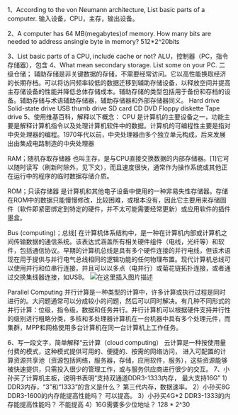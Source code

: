 ﻿1、According to the von Neumann architecture,
 List basic  parts of a  computer.
 输入设备，CPU，主存，输出设备。
 
2、A computer has 64 MB(megabytes)of memory. How many bits are needed to address ansingle byte in memory?
     512*2^20bits
     
3、List basic parts of a CPU, include cache or not?
ALU，控制器（PC，指令存储器），包含
4、What mean secondary storage. List some on your PC.
    二级仓储；
    辅助存储是非关键数据的存储，不需要经常访问。它以高性能换取经济的长期存档。可以将访问频率较低的数据迁移到辅助存储设备，以释放空间并提高主存储设备的性能并降低总体存储成本。辅助存储的类型包括用于备份和存档的设备。辅助存储与术语辅助存储器，辅助存储器和外部存储器同义。
     Hard drive
    Solid-state drive
    USB thumb drive
    SD card
    CD
    DVD
    Floppy diskette
   Tape drive
5、使用维基百科，解释以下概念：
CPU
是计算机的主要设备之一，功能主要是解释计算机指令以及处理计算机软件中的数据。计算机的可编程性主要是指对中央处理器的编程。1970年代以前，中央处理器由多个独立单元构成，后来发展出由集成电路制造的中央处理器

RAM；随机存取存储器
也叫主存，是与CPU直接交换数据的内部存储器。[1]它可以随时读写（刷新时除外，见下文），而且速度很快，通常作为操作系统或其他正在运行中的程序的临时数据存储介质。

ROM；只读存储器
是计算机和其他电子设备中使用的一种非易失性存储器。存储在ROM中的数据只能慢慢修改，比较困难，或根本没有，因此它主要用来存储固件（软件即紧密绑定到特定的硬件，并不太可能需要经常更新）或应用软件的插件墨盒。

Bus (computing)；总线[
在计算机体系结构中，是一种在计算机内部或计算机之间传输数据的通信系统。该表达式涵盖所有相关硬件组件（电线，光纤等）和软件，包括通信协议。早期的计算机总线是具有多个硬件连接的并行电线，但该术语现在用于提供与并行电气总线相同的逻辑功能的任何物理布置。现代计算机总线可以使用并行和位串行连接，并且可以以多点（电并行）或菊花链拓扑连接，或者通过交换集线器连接，如USB。
![在这里插入图片描述](https://img-blog.csdnimg.cn/20181031195801229.png)

Parallel Computing
并行计算是一种类型的计算中，许多计算或执行过程是同时进行的。大问题通常可以分成较小的问题，然后可以同时解决。有几种不同形式的并行计算：位级，指令级，数据和任务并行。并行计算机可以根据硬件支持并行性的级别进行粗略分类，多核和多处理器计算机在一台机器中具有多个处理元件，而集群，MPP和网格使用多台计算机在同一台计算机上工作任务。

6、写一段文字，简单解释“云计算（cloud computing）
       云计算是一种按使用量付费的模式，这种模式提供可用的、便捷的、按需的网络访问， 进入可配置的计算资源共享池（资源包括网络，服务器，存储，应用软件，服务），这些资源能够被快速提供，只需投入很少的管理工作，或与服务供应商进行很少的交互。
 7、小孙买了计算机主板，说明书表明“支持双通道DDR3-1333内存，
最大支持16G”
1）DDR3内存，“3”和“1333”的含义是什么？
第三代内存，数据速率。
2）小孙买8G DDR3-1600的内存能提高性能吗？
可以提高。
3）小孙买4G*2 DDR3-1333的内存能提高性能吗？
不能提高
4）16G需要多少位地址？
     128 * 2^30

